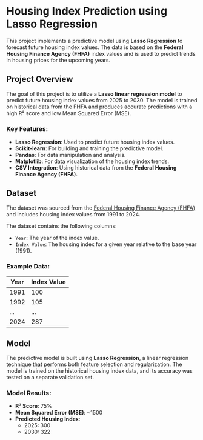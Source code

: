 # Housing Index Prediction using Lasso Regression

This project implements a predictive model using **Lasso Regression** to forecast future housing index values. The data is based on the **Federal Housing Finance Agency (FHFA)** index values and is used to predict trends in housing prices for the upcoming years.

## Project Overview

The goal of this project is to utilize a **Lasso linear regression model** to predict future housing index values from 2025 to 2030. The model is trained on historical data from the FHFA and produces accurate predictions with a high R² score and low Mean Squared Error (MSE).

### Key Features:
- **Lasso Regression**: Used to predict future housing index values.
- **Scikit-learn**: For building and training the predictive model.
- **Pandas**: For data manipulation and analysis.
- **Matplotlib**: For data visualization of the housing index trends.
- **CSV Integration**: Using historical data from the **Federal Housing Finance Agency (FHFA)**.

## Dataset

The dataset was sourced from the [Federal Housing Finance Agency (FHFA)](https://www.fhfa.gov/DataTools/Downloads/Pages/House-Price-Index-Datasets.aspx) and includes housing index values from 1991 to 2024.

The dataset contains the following columns:
- `Year`: The year of the index value.
- `Index Value`: The housing index for a given year relative to the base year (1991).

### Example Data:
| Year | Index Value |
|------|-------------|
| 1991 | 100         |
| 1992 | 105         |
| ...  | ...         |
| 2024 | 287         |

## Model

The predictive model is built using **Lasso Regression**, a linear regression technique that performs both feature selection and regularization. The model is trained on the historical housing index data, and its accuracy was tested on a separate validation set.

### Model Results:

- **R² Score**: 75%
- **Mean Squared Error (MSE)**: ~1500
- **Predicted Housing Index**: 
  - 2025: 300
  - 2030: 322
